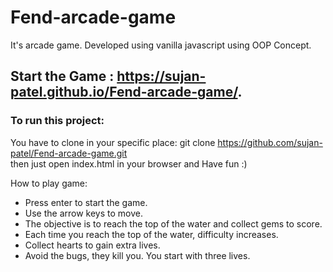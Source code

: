 # Fend-arcade-game
It's arcade game. Developed using vanilla javascript using OOP Concept.

## Start the Game : https://sujan-patel.github.io/Fend-arcade-game/.

### To run this project: <br/>
You have to clone in your specific place: git clone https://github.com/sujan-patel/Fend-arcade-game.git <br/>
then just open index.html in your browser and Have fun :) <br/>

How to play game:<br/>

- Press enter to start the game.<br/>
- Use the arrow keys to move.<br/>
- The objective is to reach the top of the water and collect gems to score.<br/>
- Each time you reach the top of the water, difficulty increases.<br/>
- Collect hearts to gain extra lives.<br/>
- Avoid the bugs, they kill you. You start with three lives.<br/>
